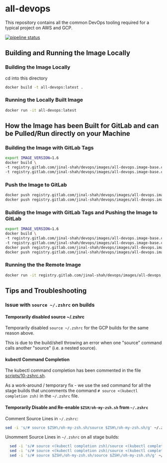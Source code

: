 # all-devops

This repository contains all the common DevOps tooling required for a typical project on AWS and GCP.

[![pipeline status](https://gitlab.com/jinal-shah/devops/images/badges/master/pipeline.svg)](https://gitlab.com/jinal-shah/devops/images/-/commits/master)

## Building and Running the Image Locally

### Building the Image Locally

cd into this directory

```bash
docker build -t all-devops:latest .
```

### Running the Locally Built Image

```bash
docker run -it all-devops:latest
```

## How the Image has been Built for GitLab and can be Pulled/Run directly on your Machine

### Building the Image with GitLab Tags

```bash
export IMAGE_VERSION=1.6
docker build \
-t registry.gitlab.com/jinal-shah/devops/images/all-devops.image-base.centos:latest \
-t registry.gitlab.com/jinal-shah/devops/images/all-devops.image-base.centos:${IMAGE_VERSION} .
```

### Push the Image to GitLab

```bash
docker push registry.gitlab.com/jinal-shah/devops/images/all-devops.image-base.centos:latest && \
docker push registry.gitlab.com/jinal-shah/devops/images/all-devops.image-base.centos:${IMAGE_VERSION}
```

### Building the Image with GitLab Tags and Pushing the Image to GitLab

```bash
export IMAGE_VERSION=1.6
docker build \
-t registry.gitlab.com/jinal-shah/devops/images/all-devops.image-base.centos:latest \
-t registry.gitlab.com/jinal-shah/devops/images/all-devops.image-base.centos:${IMAGE_VERSION} . && \
docker push registry.gitlab.com/jinal-shah/devops/images/all-devops.image-base.centos:latest && \
docker push registry.gitlab.com/jinal-shah/devops/images/all-devops.image-base.centos:${IMAGE_VERSION}
```

### Running the the Remote Image

```bash
docker run -it registry.gitlab.com/jinal-shah/devops/images/all-devops.image-base.centos
```

## Tips and Troubleshooting

### Issue with `source ~/.zshrc` on builds

#### Temporarily disabled source ~/.zshrc

Temporarily disabled `source ~/.zshrc` for the GCP builds for the same reason above.

This is due to the build/shell throwing an error when one "source" command calls another "source" (i.e. a nested source).

#### kubectl Command Completion

The kubectl command completion has been commented in the file [scripts/10-zshrc.sh](./scripts/10-zshrc.sh).

As a work-around / temporary fix - we use the sed command for all the stage builds that uncomments the command `# source <(kubectl completion zsh)` in the `~/.zshrc` file.

#### Temporarily Disable and Re-enable `$ZSH/oh-my-zsh.sh` from `~/.zshrc`

Comment Source Lines in `~/.zshrc`:

```bash
sed -i 's/# source $ZSH\/oh-my-zsh.sh/source $ZSH\/oh-my-zsh.sh/g' ~/.zshrc
```

Unomment Source Lines in `~/.zshrc` on all stage builds:

```bash
  sed -i 's/# source <(kubectl completion zsh)/source <(kubectl completion zsh)/g' ~/.zshrc && \
  sed -i 's/# source <(kubectl completion zsh)/source <(kubectl completion zsh)/g' ~/.bashrc && \
  sed -i 's/# source $ZSH\/oh-my-zsh.sh/source $ZSH\/oh-my-zsh.sh/g' ~/.zshrc
```
